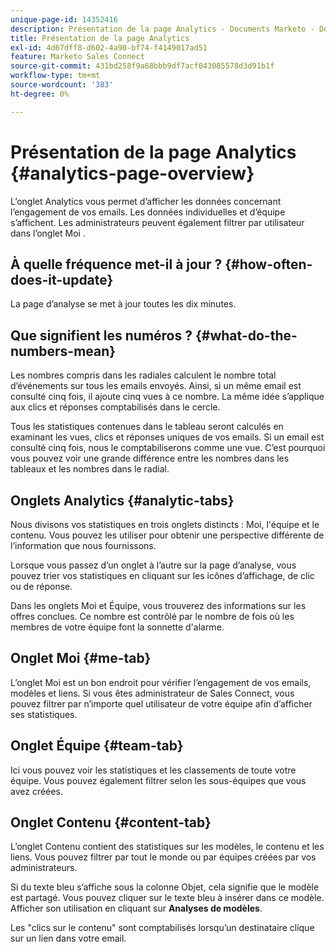```yaml
---
unique-page-id: 14352416
description: Présentation de la page Analytics - Documents Marketo - Documentation du produit
title: Présentation de la page Analytics
exl-id: 4d67dff8-d602-4a90-bf74-f4149017ad51
feature: Marketo Sales Connect
source-git-commit: 431bd258f9a68bbb9df7acf043085578d3d91b1f
workflow-type: tm+mt
source-wordcount: '383'
ht-degree: 0%

---
```


# Présentation de la page Analytics {#analytics-page-overview}

L’onglet Analytics vous permet d’afficher les données concernant l’engagement de vos emails. Les données individuelles et d’équipe s’affichent. Les administrateurs peuvent également filtrer par utilisateur dans l’onglet Moi .

## À quelle fréquence met-il à jour ? {#how-often-does-it-update}

La page d’analyse se met à jour toutes les dix minutes.

## Que signifient les numéros ? {#what-do-the-numbers-mean}

Les nombres compris dans les radiales calculent le nombre total d’événements sur tous les emails envoyés. Ainsi, si un même email est consulté cinq fois, il ajoute cinq vues à ce nombre. La même idée s’applique aux clics et réponses comptabilisés dans le cercle.

Tous les statistiques contenues dans le tableau seront calculés en examinant les vues, clics et réponses uniques de vos emails. Si un email est consulté cinq fois, nous le comptabiliserons comme une vue. C’est pourquoi vous pouvez voir une grande différence entre les nombres dans les tableaux et les nombres dans le radial.

## Onglets Analytics {#analytic-tabs}

Nous divisons vos statistiques en trois onglets distincts : Moi, l&#39;équipe et le contenu. Vous pouvez les utiliser pour obtenir une perspective différente de l’information que nous fournissons.

Lorsque vous passez d’un onglet à l’autre sur la page d’analyse, vous pouvez trier vos statistiques en cliquant sur les icônes d’affichage, de clic ou de réponse.

Dans les onglets Moi et Équipe, vous trouverez des informations sur les offres conclues. Ce nombre est contrôlé par le nombre de fois où les membres de votre équipe font la sonnette d&#39;alarme.

## Onglet Moi {#me-tab}

L’onglet Moi est un bon endroit pour vérifier l’engagement de vos emails, modèles et liens. Si vous êtes administrateur de Sales Connect, vous pouvez filtrer par n’importe quel utilisateur de votre équipe afin d’afficher ses statistiques.

## Onglet Équipe {#team-tab}

Ici vous pouvez voir les statistiques et les classements de toute votre équipe. Vous pouvez également filtrer selon les sous-équipes que vous avez créées.

## Onglet Contenu {#content-tab}

L’onglet Contenu contient des statistiques sur les modèles, le contenu et les liens. Vous pouvez filtrer par tout le monde ou par équipes créées par vos administrateurs.

Si du texte bleu s’affiche sous la colonne Objet, cela signifie que le modèle est partagé. Vous pouvez cliquer sur le texte bleu à insérer dans ce modèle. Afficher son utilisation en cliquant sur **Analyses de modèles**.

Les &quot;clics sur le contenu&quot; sont comptabilisés lorsqu’un destinataire clique sur un lien dans votre email.
